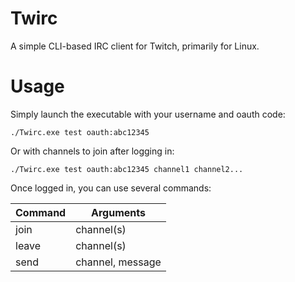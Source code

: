 Twirc
========

A simple CLI-based IRC client for Twitch, primarily for Linux.

Usage
=====
Simply launch the executable with your username and oauth code:
```
./Twirc.exe test oauth:abc12345
```

Or with channels to join after logging in:
```
./Twirc.exe test oauth:abc12345 channel1 channel2...
```

Once logged in, you can use several commands:

Command | Arguments
------- | ---------
join    | channel(s)
leave   | channel(s)
send    | channel, message
